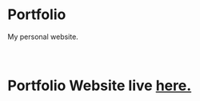# Portfolio
My personal website.

<h1>
  <br>
  Portfolio Website live <a href="https://gautampatil1.github.io/Portfolio/portfolio.html">here.</a>
